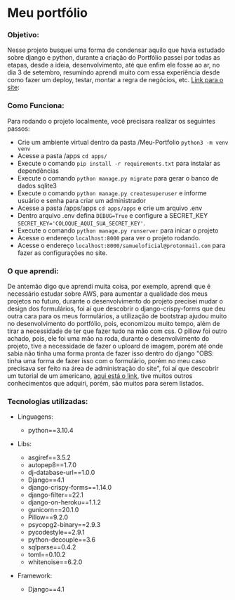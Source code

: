 <h1>Meu portfólio</h1>
<h3>Objetivo:</h3>
    <p>
        Nesse projeto busquei uma forma de condensar aquilo que 
        havia estudado sobre django e python, durante a criação 
        do Portfólio passei por todas as etapas, desde a ideia, 
        desenvolvimento, até que enfim ele fosse ao ar, no dia 3 
        de setembro, resumindo aprendi muito com essa experiência 
        desde como fazer um deploy, testar, montar a regra de 
        negócios, etc. 
    <a href="https://samuelbarbosa-portfolio.herokuapp.com/">Link para o site</a>: 
    </p>
    
<h3>Como Funciona:</h3>
    <p>
        Para rodando o projeto localmente, você precisara realizar os seguintes passos:
    </p>
    
   * Crie um ambiente virtual dentro da pasta /Meu-Portfolio `python3 -m venv venv`
   * Acesse a pasta /apps `cd apps/`
   * Execute o comando `pip install -r requirements.txt` para instalar as dependências
   * Execute o comando `python manage.py migrate` para gerar o banco de dados sqlite3
   * Execute o comando `python manage.py createsuperuser` e informe usuário e senha para criar um administrador
   * Acesse a pasta /apps/apps `cd apps/apps` e crie um arquivo .env
   * Dentro arquivo .env defina `DEBUG=True` e configure a SECRET_KEY `SECRET_KEY='COLOQUE_AQUI_SUA_SECRET_KEY'`.
   * Execute o comando `python manage.py runserver` para inicar o projeto
   * Acesse o endereço `localhost:8000` para ver o projeto rodando.
   * Acesse o endereço `localhost:8000/samueloficial@protonmail.com` para fazer as configurações no site.
   

<h3> O que aprendi:</h3>
    <p>
    De antemão digo que aprendi muita coisa, por exemplo, aprendi que é necessário estudar sobre AWS, 
    para aumentar a qualidade dos meus projetos no    futuro, durante o desenvolvimento do projeto precisei 
    mudar o design dos formulários, foi aí que descobrir o django-crispy-forms que deu outra cara para os 
    meus formulários, a utilização de bootstrap ajudou muito no desenvolvimento do portfólio, pois, economizou 
    muito tempo, além de tirar a necessidade de ter que fazer tudo na mão com css. 
    O pillow foi outro achado, pois, ele foi uma mão na roda, durante o desenvolvimento do projeto, tive a 
    necessidade de fazer o uploard de imagem, porém até onde sabia não tinha uma forma pronta de fazer isso 
    dentro do django "OBS: tinha uma forma de fazer isso com o formulário, porém no meu caso precisava ser 
    feito na área de administração do site", foi aí que descobrir um tutorial de um americano, 
    <a href="https://www.youtube.com/watch?v=-0nYBqY9i5w&list=PL9UTba6pPW3LM_D8GG8bjLX8EIaksgGpM&index=10">aqui está o link</a>, 
    tive muitos outros conhecimentos que adquiri, porém, são muitos para serem listados.
    </p>

<h3>Tecnologias utilizadas:</h3>

  - Linguagens:
    - python==3.10.4
  
  - Libs:
    - asgiref==3.5.2
    - autopep8==1.7.0
    - dj-database-url==1.0.0
    - Django==4.1
    - django-crispy-forms==1.14.0
    - django-filter==22.1
    - django-on-heroku==1.1.2
    - gunicorn==20.1.0
    - Pillow==9.2.0
    - psycopg2-binary==2.9.3
    - pycodestyle==2.9.1
    - python-decouple==3.6
    - sqlparse==0.4.2
    - toml==0.10.2  
    - whitenoise==6.2.0
  - Framework:
    - Django==4.1
